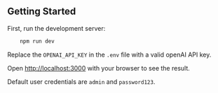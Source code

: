 ## Getting Started

First, run the development server:

```bash
    npm run dev
```

Replace the `OPENAI_API_KEY` in the `.env` file with a valid openAI API key.

Open [http://localhost:3000](http://localhost:3000) with your browser to see the result.

Default user credentials are `admin` and `password123`.